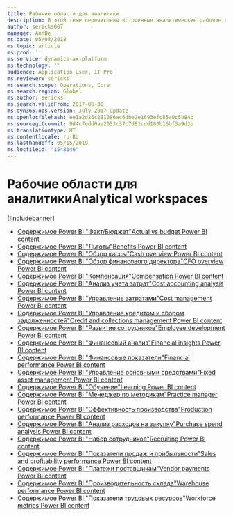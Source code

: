 ```yaml
---
title: Рабочие области для аналитики
description: В этой теме перечислены встроенные аналитические рабочие пространства, которые доступны и указывают на ресурсы, где можно получить дополнительную информацию о них.
author: sericks007
manager: AnnBe
ms.date: 05/08/2018
ms.topic: article
ms.prod: ''
ms.service: dynamics-ax-platform
ms.technology: ''
audience: Application User, IT Pro
ms.reviewer: sericks
ms.search.scope: Operations, Core
ms.search.region: Global
ms.author: sericks
ms.search.validFrom: 2017-06-30
ms.dyn365.ops.version: July 2017 update
ms.openlocfilehash: ee1a2d26c281086ac6dbe2e1693efc85a0c5b84b
ms.sourcegitcommit: 9d4c7edd0ae2053c37c7d81cdd180b16bf3a9d3b
ms.translationtype: HT
ms.contentlocale: ru-RU
ms.lasthandoff: 05/15/2019
ms.locfileid: "1548146"
---
```

# <a name="analytical-workspaces"></a><span data-ttu-id="f3db5-103">Рабочие области для аналитики</span><span class="sxs-lookup"><span data-stu-id="f3db5-103">Analytical workspaces</span></span>
[!include[banner](../includes/banner.md)]

- [<span data-ttu-id="f3db5-104">Содержимое Power BI "Факт/Бюджет"</span><span class="sxs-lookup"><span data-stu-id="f3db5-104">Actual vs budget Power BI content</span></span>](ledger-budgets-power-bi.md)
- [<span data-ttu-id="f3db5-105">Содержимое Power BI "Льготы"</span><span class="sxs-lookup"><span data-stu-id="f3db5-105">Benefits Power BI content</span></span>](benefits-power-bi.md)
- [<span data-ttu-id="f3db5-106">Содержимое Power BI "Обзор кассы"</span><span class="sxs-lookup"><span data-stu-id="f3db5-106">Cash overview Power BI content</span></span>](../../financials/cash-bank-management/Cash-Overview-Power-BI-content.md)
- [<span data-ttu-id="f3db5-107">Содержимое Power BI "Обзор финансового директора"</span><span class="sxs-lookup"><span data-stu-id="f3db5-107">CFO overview Power BI content</span></span>](CFO-power-bi.md)
- [<span data-ttu-id="f3db5-108">Содержимое Power BI "Компенсация"</span><span class="sxs-lookup"><span data-stu-id="f3db5-108">Compensation Power BI content</span></span>](compensation-power-bi.md)
- [<span data-ttu-id="f3db5-109">Содержимое Power BI "Анализ учета затрат"</span><span class="sxs-lookup"><span data-stu-id="f3db5-109">Cost accounting analysis Power BI content</span></span>](cost-accounting-analysis-content-pack.md) 
- [<span data-ttu-id="f3db5-110">Содержимое Power BI "Управление затратами"</span><span class="sxs-lookup"><span data-stu-id="f3db5-110">Cost management Power BI content</span></span>](cost-management-content-pack.md)
- [<span data-ttu-id="f3db5-111">Содержимое Power BI "Управление кредитом и сбором задолженностей"</span><span class="sxs-lookup"><span data-stu-id="f3db5-111">Credit and collections management Power BI content</span></span>](../../financials/accounts-receivable/credit-collections-power-bi.md)
- [<span data-ttu-id="f3db5-112">Содержимое Power BI "Развитие сотрудников"</span><span class="sxs-lookup"><span data-stu-id="f3db5-112">Employee development Power BI content</span></span>](employee-development-PBI.md) 
- [<span data-ttu-id="f3db5-113">Содержимое Power BI "Финансовый анализ"</span><span class="sxs-lookup"><span data-stu-id="f3db5-113">Financial insights Power BI content</span></span>](financial-insights.md)
- [<span data-ttu-id="f3db5-114">Содержимое Power BI "Финансовые показатели"</span><span class="sxs-lookup"><span data-stu-id="f3db5-114">Financial performance Power BI content</span></span>](financial-performance-power-bi-content-pack.md)
- [<span data-ttu-id="f3db5-115">Содержимое Power BI "Управление основными средствами"</span><span class="sxs-lookup"><span data-stu-id="f3db5-115">Fixed asset management Power BI content</span></span>](../../financials/fixed-assets/Fixed-asset-management-workspace.md)
- [<span data-ttu-id="f3db5-116">Содержимое Power BI "Обучение"</span><span class="sxs-lookup"><span data-stu-id="f3db5-116">Learning Power BI content</span></span>](learning-power-bi.md)
- [<span data-ttu-id="f3db5-117">Содержимое Power BI "Менеджер по методикам"</span><span class="sxs-lookup"><span data-stu-id="f3db5-117">Practice manager Power BI content</span></span>](practice-manager-power-bi.md)
- [<span data-ttu-id="f3db5-118">Содержимое Power BI "Эффективность производства"</span><span class="sxs-lookup"><span data-stu-id="f3db5-118">Production performance Power BI content</span></span>](production-performance-power-bi.md)
- [<span data-ttu-id="f3db5-119">Содержимое Power BI "Анализ расходов на закупку"</span><span class="sxs-lookup"><span data-stu-id="f3db5-119">Purchase spend analysis Power BI content</span></span>](purchase-content-pack-for-power-bi.md) 
- [<span data-ttu-id="f3db5-120">Содержимое Power BI "Набор сотрудников"</span><span class="sxs-lookup"><span data-stu-id="f3db5-120">Recruiting Power BI content</span></span>](recruiting-analysis-power-bi-content-pack.md) 
- [<span data-ttu-id="f3db5-121">Содержимое Power BI "Показатели продаж и прибыльности"</span><span class="sxs-lookup"><span data-stu-id="f3db5-121">Sales and profitability performance Power BI content</span></span>](sales-profitability-performance-content-pack.md)
- [<span data-ttu-id="f3db5-122">Содержимое Power BI "Платежи поставщикам"</span><span class="sxs-lookup"><span data-stu-id="f3db5-122">Vendor payments Power BI content</span></span>](../../financials/accounts-payable/Vendor-payments-workspace.md)
- [<span data-ttu-id="f3db5-123">Содержимое Power BI "Производительность склада"</span><span class="sxs-lookup"><span data-stu-id="f3db5-123">Warehouse performance Power BI content</span></span>](warehouse-power-bi-content.md)
- [<span data-ttu-id="f3db5-124">Содержимое Power BI "Показатели трудовых ресурсов"</span><span class="sxs-lookup"><span data-stu-id="f3db5-124">Workforce metrics Power BI content</span></span>](workforce-analysis-power-bi-content-pack.md)
